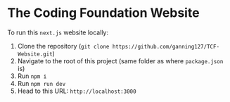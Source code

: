 # The Coding Foundation Website

To run this `next.js` website locally:
1. Clone the repository (`git clone https://github.com/ganning127/TCF-Website.git`)
2. Navigate to the root of this project (same folder as where `package.json` is)
3. Run `npm i`
4. Run `npm run dev`
5. Head to this URL: `http://localhost:3000`
